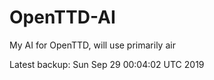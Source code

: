 # OpenTTD-AI
My AI for OpenTTD, will use primarily air

Latest backup: Sun Sep 29 00:04:02 UTC 2019
